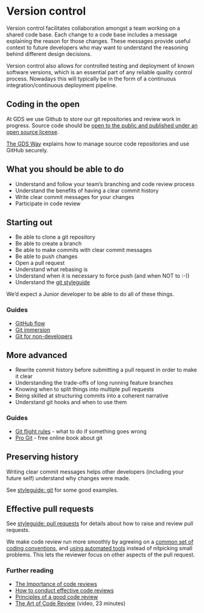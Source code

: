 # Version control

Version control facilitates collaboration amongst a team working on a shared code base. Each change to a code base includes a message explaining the reason for those changes. These messages provide useful context to future developers who may want to understand the reasoning behind different design decisions.

Version control also allows for controlled testing and deployment of known software versions, which is an essential part of any reliable quality control process. Nowadays this will typically be in the form of a continuous integration/continuous deployment pipeline.

## Coding in the open

At GDS we use Github to store our git repositories and review work in progress.
Source code should be [open to the public and published under an open source license](https://gds.blog.gov.uk/2017/09/04/the-benefits-of-coding-in-the-open/).

[The GDS Way](https://gds-tech-docs.cloudapps.digital/standards/source-code.html#source-code) explains how to manage source code repositories and use GitHub securely.

## What you should be able to do

- Understand and follow your team’s branching and code review process
- Understand the benefits of having a clear commit history
- Write clear commit messages for your changes
- Participate in code review

## Starting out

- Be able to clone a git repository
- Be able to create a branch
- Be able to make commits with clear commit messages
- Be able to push changes
- Open a pull request
- Understand what rebasing is
- Understand when it is necessary to force push (and when NOT to :-))
- Understand the [git styleguide](https://github.com/alphagov/styleguides/blob/master/git.md)

We’d expect a Junior developer to be able to do all of these things.

### Guides
- [GitHub flow](https://help.github.com/articles/github-flow/)
- [Git immersion](http://gitimmersion.com/index.html)
- [Git for non-developers](http://anitacheng.com/git-for-non-developers)

## More advanced
- Rewrite commit history before submitting a pull request in order to make it clear
- Understanding the trade-offs of long running feature branches
- Knowing when to split things into multiple pull requests
- Being skilled at structuring commits into a coherent narrative
- Understand git hooks and when to use them

### Guides
- [Git flight rules](https://github.com/k88hudson/git-flight-rules) - what to do if something goes wrong
- [Pro Git](https://git-scm.com/book/en/v2) - free online book about git

## Preserving history
Writing clear commit messages helps other developers (including your future self) understand why changes were made.

See [styleguide: git](https://github.com/alphagov/styleguides/blob/master/git.md) for some good examples.

## Effective pull requests
See [styleguide: pull requests](https://github.com/alphagov/styleguides/blob/master/pull-requests.md) for details about how to raise and review pull requests.

We make code review run more smoothly by agreeing on a [common set of coding conventions](https://github.com/alphagov/styleguides), and [using automated tools](https://gdstechnology.blog.gov.uk/2016/09/30/easing-the-process-of-pull-request-reviews/) instead of nitpicking small problems. This lets the reviewer focus on other aspects of the pull request.

### Further reading
- [The Importance of code reviews](https://www.sitepoint.com/the-importance-of-code-reviews/)
- [How to conduct effective code reviews](https://blog.digitalocean.com/how-to-conduct-effective-code-reviews/)
- [Principles of a good code review](https://dev.to/codemouse92/10-principles-of-a-good-code-review-2eg)
- [The Art of Code Review](https://skillsmatter.com/skillscasts/8085-the-art-of-code-review) (video, 23 minutes)